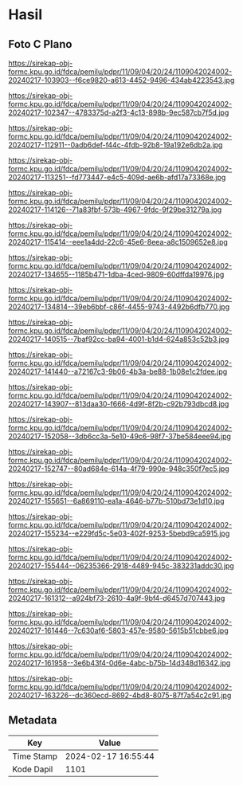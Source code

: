 # Hasil

## Foto C Plano

https://sirekap-obj-formc.kpu.go.id/fdca/pemilu/pdpr/11/09/04/20/24/1109042024002-20240217-103903--f6ce9820-a613-4452-9496-434ab4223543.jpg

https://sirekap-obj-formc.kpu.go.id/fdca/pemilu/pdpr/11/09/04/20/24/1109042024002-20240217-102347--4783375d-a2f3-4c13-898b-9ec587cb7f5d.jpg

https://sirekap-obj-formc.kpu.go.id/fdca/pemilu/pdpr/11/09/04/20/24/1109042024002-20240217-112911--0adb6def-f44c-4fdb-92b8-19a192e6db2a.jpg

https://sirekap-obj-formc.kpu.go.id/fdca/pemilu/pdpr/11/09/04/20/24/1109042024002-20240217-113251--fd773447-e4c5-409d-ae6b-afd17a73368e.jpg

https://sirekap-obj-formc.kpu.go.id/fdca/pemilu/pdpr/11/09/04/20/24/1109042024002-20240217-114126--71a83fbf-573b-4967-9fdc-9f29be31279a.jpg

https://sirekap-obj-formc.kpu.go.id/fdca/pemilu/pdpr/11/09/04/20/24/1109042024002-20240217-115414--eee1a4dd-22c6-45e6-8eea-a8c1509652e8.jpg

https://sirekap-obj-formc.kpu.go.id/fdca/pemilu/pdpr/11/09/04/20/24/1109042024002-20240217-134655--1185b471-1dba-4ced-9809-60dffda19976.jpg

https://sirekap-obj-formc.kpu.go.id/fdca/pemilu/pdpr/11/09/04/20/24/1109042024002-20240217-134814--39eb6bbf-c86f-4455-9743-4492b6dfb770.jpg

https://sirekap-obj-formc.kpu.go.id/fdca/pemilu/pdpr/11/09/04/20/24/1109042024002-20240217-140515--7baf92cc-ba94-4001-b1d4-624a853c52b3.jpg

https://sirekap-obj-formc.kpu.go.id/fdca/pemilu/pdpr/11/09/04/20/24/1109042024002-20240217-141440--a72167c3-9b06-4b3a-be88-1b08e1c2fdee.jpg

https://sirekap-obj-formc.kpu.go.id/fdca/pemilu/pdpr/11/09/04/20/24/1109042024002-20240217-143907--813daa30-f666-4d9f-8f2b-c92b793dbcd8.jpg

https://sirekap-obj-formc.kpu.go.id/fdca/pemilu/pdpr/11/09/04/20/24/1109042024002-20240217-152058--3db6cc3a-5e10-49c6-98f7-37be584eee94.jpg

https://sirekap-obj-formc.kpu.go.id/fdca/pemilu/pdpr/11/09/04/20/24/1109042024002-20240217-152747--80ad684e-614a-4f79-990e-948c350f7ec5.jpg

https://sirekap-obj-formc.kpu.go.id/fdca/pemilu/pdpr/11/09/04/20/24/1109042024002-20240217-155651--6a869110-ea1a-4646-b77b-510bd73e1d10.jpg

https://sirekap-obj-formc.kpu.go.id/fdca/pemilu/pdpr/11/09/04/20/24/1109042024002-20240217-155234--e229fd5c-5e03-402f-9253-5bebd9ca5915.jpg

https://sirekap-obj-formc.kpu.go.id/fdca/pemilu/pdpr/11/09/04/20/24/1109042024002-20240217-155444--06235366-2918-4489-945c-383231addc30.jpg

https://sirekap-obj-formc.kpu.go.id/fdca/pemilu/pdpr/11/09/04/20/24/1109042024002-20240217-161312--a924bf73-2610-4a9f-9bf4-d6457d707443.jpg

https://sirekap-obj-formc.kpu.go.id/fdca/pemilu/pdpr/11/09/04/20/24/1109042024002-20240217-161446--7c630af6-5803-457e-9580-5615b51cbbe6.jpg

https://sirekap-obj-formc.kpu.go.id/fdca/pemilu/pdpr/11/09/04/20/24/1109042024002-20240217-161958--3e6b43f4-0d6e-4abc-b75b-14d348d16342.jpg

https://sirekap-obj-formc.kpu.go.id/fdca/pemilu/pdpr/11/09/04/20/24/1109042024002-20240217-163226--dc360ecd-8692-4bd8-8075-87f7a54c2c91.jpg


## Metadata

| Key        | Value               |
| ---------- | ------------------- |
| Time Stamp | 2024-02-17 16:55:44 |
| Kode Dapil | 1101                |



